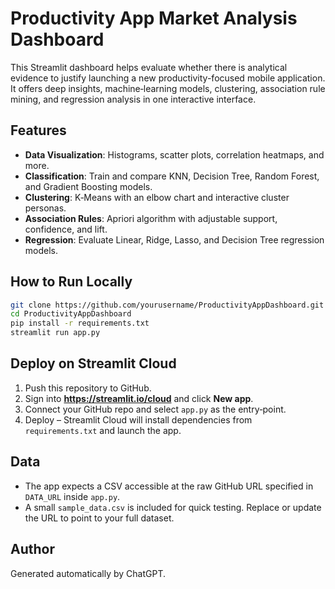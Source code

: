 # Productivity App Market Analysis Dashboard

This Streamlit dashboard helps evaluate whether there is analytical evidence to justify launching a new productivity-focused mobile application. It offers deep insights, machine‑learning models, clustering, association rule mining, and regression analysis in one interactive interface.

## Features
- **Data Visualization**: Histograms, scatter plots, correlation heatmaps, and more.
- **Classification**: Train and compare KNN, Decision Tree, Random Forest, and Gradient Boosting models.
- **Clustering**: K‑Means with an elbow chart and interactive cluster personas.
- **Association Rules**: Apriori algorithm with adjustable support, confidence, and lift.
- **Regression**: Evaluate Linear, Ridge, Lasso, and Decision Tree regression models.

## How to Run Locally
```bash
git clone https://github.com/yourusername/ProductivityAppDashboard.git
cd ProductivityAppDashboard
pip install -r requirements.txt
streamlit run app.py
```

## Deploy on Streamlit Cloud
1. Push this repository to GitHub.
2. Sign into **https://streamlit.io/cloud** and click **New app**.
3. Connect your GitHub repo and select `app.py` as the entry‑point.
4. Deploy – Streamlit Cloud will install dependencies from `requirements.txt` and launch the app.

## Data
- The app expects a CSV accessible at the raw GitHub URL specified in `DATA_URL` inside `app.py`.
- A small `sample_data.csv` is included for quick testing. Replace or update the URL to point to your full dataset.

## Author
Generated automatically by ChatGPT.